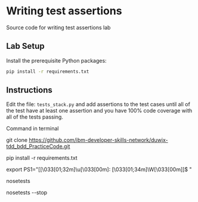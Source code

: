 # Writing test assertions

Source code for writing test assertions lab

## Lab Setup

Install the prerequisite Python packages:

```bash
pip install -r requirements.txt
```

## Instructions

Edit the file: `tests_stack.py` and add assertions to the test cases until all of the test have at least one assertion and you have 100% code coverage with all of the tests passing.

Command in terminal

git clone https://github.com/ibm-developer-skills-network/duwjx-tdd_bdd_PracticeCode.git

pip install -r requirements.txt

export PS1="[\[\033[01;32m\]\u\[\033[00m\]: \[\033[01;34m\]\W\[\033[00m\]]\$ "

nosetests

nosetests --stop
